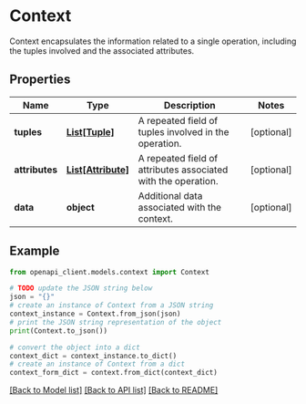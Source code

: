 # Context

Context encapsulates the information related to a single operation, including the tuples involved and the associated attributes.

## Properties

Name | Type | Description | Notes
------------ | ------------- | ------------- | -------------
**tuples** | [**List[Tuple]**](Tuple.md) | A repeated field of tuples involved in the operation. | [optional] 
**attributes** | [**List[Attribute]**](Attribute.md) | A repeated field of attributes associated with the operation. | [optional] 
**data** | **object** | Additional data associated with the context. | [optional] 

## Example

```python
from openapi_client.models.context import Context

# TODO update the JSON string below
json = "{}"
# create an instance of Context from a JSON string
context_instance = Context.from_json(json)
# print the JSON string representation of the object
print(Context.to_json())

# convert the object into a dict
context_dict = context_instance.to_dict()
# create an instance of Context from a dict
context_form_dict = context.from_dict(context_dict)
```
[[Back to Model list]](../README.md#documentation-for-models) [[Back to API list]](../README.md#documentation-for-api-endpoints) [[Back to README]](../README.md)



